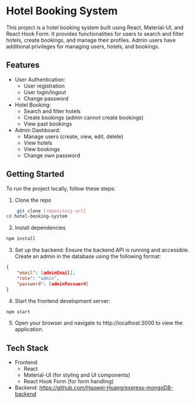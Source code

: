 # Hotel Booking System

This project is a hotel booking system built using React, Material-UI, and React Hook Form. It provides functionalities for users to search and filter hotels, create bookings, and manage their profiles. Admin users have additional privileges for managing users, hotels, and bookings.

## Features

- User Authentication:
    - User registration
    - User login/logout
    - Change password
- Hotel Booking:
    - Search and filter hotels
    - Create bookings (admin cannot create bookings)
    - View past bookings
- Admin Dashboard:
    - Manage users (create, view, edit, delete)
    - View hotels
    - View bookings
    - Change own password

## Getting Started
To run the project locally, follow these steps:
1. Clone the repo
``` bash
    git clone [repository-url]
cd hotel-booking-system
```
2. Install dependencies
``` bash
npm install
```
3. Set up the backend:
Ensure the backend API is running and accessible.
Create an admin in the database using the following format:
``` json
{
    "email": [adminEmail],
    "role": "admin",
    "password": [adminPassword]
}
```
4. Start the frontend development server:
``` bash
npm start
```
5. Open your browser and navigate to http://localhost:3000 to view the application.

## Tech Stack
- Frontend:
    - React
    - Material-UI (for styling and UI components)
    - React Hook Form (for form handling)
- Backend:
    https://github.com/Haowei-Huang/express-mongoDB-backend
